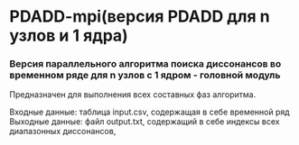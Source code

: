 # PDADD-mpi(версия PDADD для n узлов и 1 ядра)

### Версия параллельного алгоритма поиска диссонансов во временном ряде для n узлов с 1 ядром - головной модуль
Предназначен для выполнения всех составных фаз алгоритма.

Входные данные: таблица input.csv, содержащая в себе временной ряд<br>
Выходные данные: файл output.txt, содержащий в себе индексы всех диапазонных диссонансов, 
	
